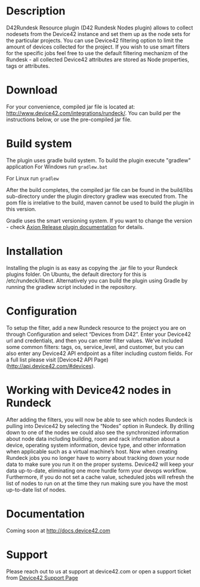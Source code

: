 # Description #

D42Rundesk Resource plugin (D42 Rundesk Nodes plugin) allows to collect nodesets from the Device42 instance and set them up as the node sets for the particular projects.
You can use Device42 filtering option to limit the amount of devices collected for the project.
If you wish to use smart filters for the specific jobs feel free to use the default filtering mechanizm of the Rundesk - all collected Device42 attributes are stored as Node properties, tags or attributes.

# Download #

For your convenience, compiled jar file is located at: http://www.device42.com/integrations/rundeck/. You can build per the instructions below, or use the pre-compiled jar file.

# Build system #

The plugin uses gradle build system. To build the plugin execute "gradlew" application
For Windows run `gradlew.bat`

For Linux run `gradlew`

After the build completes, the compiled jar file can be found in the build/libs sub-directory under the plugin directory gradlew was executed from.
The pom file is irrelative to the build, maven cannot be used to build the plugin in this version.

Gradle uses the smart versioning system. If you want to change the version - check [Axion Release plugin documentation](http://axion-release-plugin.readthedocs.org/en/latest/) for details.

# Installation #

Installing the plugin is as easy as copying the .jar file to your Rundeck plugins folder. On Ubuntu, the default directory for this is /etc/rundeck/libext. 
Alternatively you can build the plugin using Gradle by running the gradlew script included in the repository.

# Configuration #

To setup the filter, add a new Rundeck resource to the project you are on through Configuration and select “Devices from D42”. Enter your Device42 url and credentials, and then you can enter filter values. 
We’ve included some common filters: tags, os, service_level, and customer, but you can also enter any Device42 API endpoint as a filter including custom fields. For a full list please visit [Device42 API Page)(http://api.device42.com/#devices).

# Working with Device42 nodes in Rundeck #

After adding the filters, you will now be able to see which nodes Rundeck is pulling into Device42 by selecting the “Nodes” option in Rundeck. By drilling down to one of the nodes we could also see the synchronized information about node data including building, room and rack information about a device, operating system information, device type, and other information when applicable such as a virtual machine’s host.
Now when creating Rundeck jobs you no longer have to worry about tracking down your node data to make sure you run it on the proper systems. Device42 will keep your data up-to-date, eliminating one more hurdle form your devops workflow. Furthermore, if you do not set a cache value, scheduled jobs will refresh the list of nodes to run on at the time they run making sure you have the most up-to-date list of nodes.
# Documentation #

Coming soon at http://docs.device42.com

# Support #
Please reach out to us at support at device42.com or open a support ticket from [Device42 Support Page](https://support.device42.com)